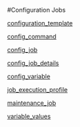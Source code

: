 #Configuration Jobs

[configuration_template](configuration_template)
[config_command](config_command)
[config_job](config_job)
[config_job_details](config_job_details)
[config_variable](config_variable)
[job_execution_profile](job_execution_profile)
[maintenance_job](maintenance_job)
[variable_values](variable_values)


